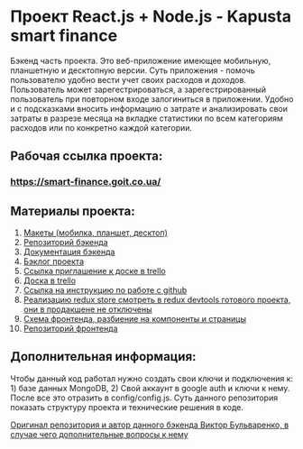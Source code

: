 # Проект React.js + Node.js - Kapusta smart finance

Бэкенд часть проекта.
Это веб-приложение имеющее мобильную, планшетную и десктопную версии. Суть
приложения - помочь пользователю удобно вести учет своих расходов и доходов.
Пользователь может зарегестрироваться, а зарегестрированный пользователь при
повторном входе залогиниться в приложении. Удобно и с подсказками вносить
информацию о затрате и анализировать свои затраты в разрезе месяца на вкладке
статистики по всем категориям расходов или по конкретно каждой категории.

## Рабочая ссылка проекта:

### https://smart-finance.goit.co.ua/

## Материалы проекта:

1. [Макеты (мобилка, планшет, десктоп)](https://drive.google.com/drive/folders/1SZBO_D0Adpq1CpD7te3CMSYLXxdPeS9-)
2. [Репозиторий бэкенда](https://github.com/goitProjects/kapusta_backend)
3. [Документация бэкенда](https://smart-finance.goit.co.ua/doc/)
4. [Бэклог проекта](https://drive.google.com/file/d/1UGoXf8w2sqVPZ3aUGWvQDIj_Q6_DCH03/view)
5. [Ссылка приглашение к доске в trello](https://trello.com/invite/b/bQe8A7YC/e7c9778258b9c4daab30b160ec7ae08b/smart-finance)
6. [Доска в trello](https://trello.com/b/bQe8A7YC/smart-finance)
7. [Ссылка на инструкцию по работе с github](https://docs.google.com/document/d/1y-nMdpPIIP83rbqPYt6kM_KXMC83UPbkbxKqgaHlnfI/edit)
8. [Реализацию redux store смотреть в redux devtools готового проекта, они в продакшене не отключены](https://smart-finance.goit.co.ua/)
9. [Схема фронтенда, разбиение на компоненты и страницы](https://drive.google.com/file/d/1t5bOuV7iU4TMgU4UuTmRQfln8Hjer9RT/view)
10. [Репозиторий фронтенда](https://github.com/goitProjects/kapusta_frontend)

## Дополнительная информация:

Чтобы данный код работал нужно создать свои ключи и подключения к: 1) базе данных MongoDB, 2) Cвой аккаунт в google auth и ключи к нему. После все это отразить в config/config.js.
Суть данного репозитория показать структуру проекта и технические решения в коде.

[Оригинал репозитория и автор данного бэкенда Виктор Бульваренко, в случае чего дополнительные вопросы к нему](https://github.com/vbguard/smartFinance)
